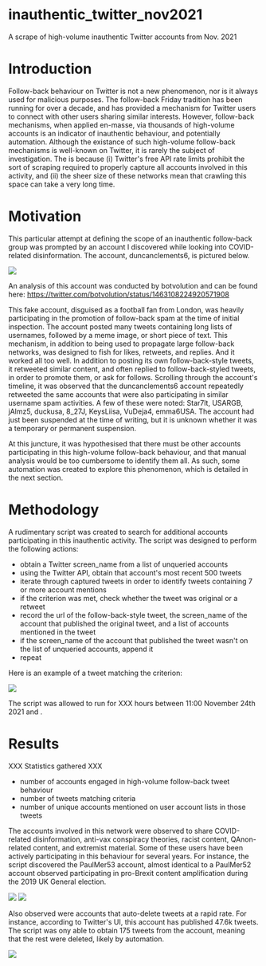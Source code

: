 # inauthentic_twitter_nov2021
A scrape of high-volume inauthentic Twitter accounts from Nov. 2021

# Introduction
Follow-back behaviour on Twitter is not a new phenomenon, nor is it always used for malicious purposes. The follow-back Friday tradition has been running for over a decade, and has provided a mechanism for Twitter users to connect with other users sharing similar interests. However, follow-back mechanisms, when applied en-masse, via thousands of high-volume accounts is an indicator of inauthentic behaviour, and potentially automation. Although the existance of such high-volume follow-back mechanisms is well-known on Twitter, it is rarely the subject of investigation. The is because (i) Twitter's free API rate limits prohibit the sort of scraping required to properly capture all accounts involved in this activity, and (ii) the sheer size of these networks mean that crawling this space can take a very long time.

# Motivation
This particular attempt at defining the scope of an inauthentic follow-back group was prompted by an account I discovered while looking into COVID-related disinformation. The account, duncanclements6, is pictured below.

![](images/gooner2.jpeg)

An analysis of this account was conducted by botvolution and can be found here: https://twitter.com/botvolution/status/1463108224920571908

This fake account, disguised as a football fan from London, was heavily participating in the promotion of follow-back spam at the time of initial inspection. The account posted many tweets containing long lists of usernames, followed by a meme image, or short piece of text. This mechanism, in addition to being used to propagate large follow-back networks, was designed to fish for likes, retweets, and replies. And it worked all too well. In addition to posting its own follow-back-style tweets, it retweeted similar content, and often replied to follow-back-styled tweets, in order to promote them, or ask for follows. Scrolling through the account's timeline, it was observed that the duncanclements6 account repeatedly retweeted the same accounts that were also participating in similar username spam activities. A few of these were noted: Star7lt, USARGB, jAlmz5, duckusa, 8_27J, KeysLiisa, VuDeja4, emma6USA. The account had just been suspended at the time of writing, but it is unknown whether it was a temporary or permanent suspension.

At this juncture, it was hypothesised that there must be other accounts participating in this high-volume follow-back behaviour, and that manual analysis would be too cumbersome to identify them all. As such, some automation was created to explore this phenomenon, which is detailed in the next section.

# Methodology
A rudimentary script was created to search for additional accounts participating in this inauthentic activity. The script was designed to perform the following actions:
- obtain a Twitter screen_name from a list of unqueried accounts
- using the Twitter API, obtain that account's most recent 500 tweets
- iterate through captured tweets in order to identify tweets containing 7 or more account mentions
- if the criterion was met, check whether the tweet was original or a retweet
- record the url of the follow-back-style tweet, the screen_name of the account that published the original tweet, and a list of accounts mentioned in the tweet
- if the screen_name of the account that published the tweet wasn't on the list of unqueried accounts, append it
- repeat

Here is an example of a tweet matching the criterion:

![](images/example_followback_tweet.png)

The script was allowed to run for XXX hours between 11:00 November 24th 2021 and .

# Results
XXX Statistics gathered XXX
- number of accounts engaged in high-volume follow-back tweet behaviour
- number of tweets matching criteria
- number of unique accounts mentioned on user account lists in those tweets

The accounts involved in this network were observed to share COVID-related disinformation, anti-vax conspiracy theories, racist content, QAnon-related content, and extremist material. Some of these users have been actively participating in this behaviour for several years. For instance, the script discovered the PaulMer53 account, almost identical to a PaulMer52 account observed participating in pro-Brexit content amplification during the 2019 UK General election.

![](images/PaulMer53.png)
![](images/PaulMer52.png)

Also observed were accounts that auto-delete tweets at a rapid rate. For instance, according to Twitter's UI, this account has published 47.6k tweets. The script was ony able to obtain 175 tweets from the account, meaning that the rest were deleted, likely by automation.

![](images/LindaNTx.png)
